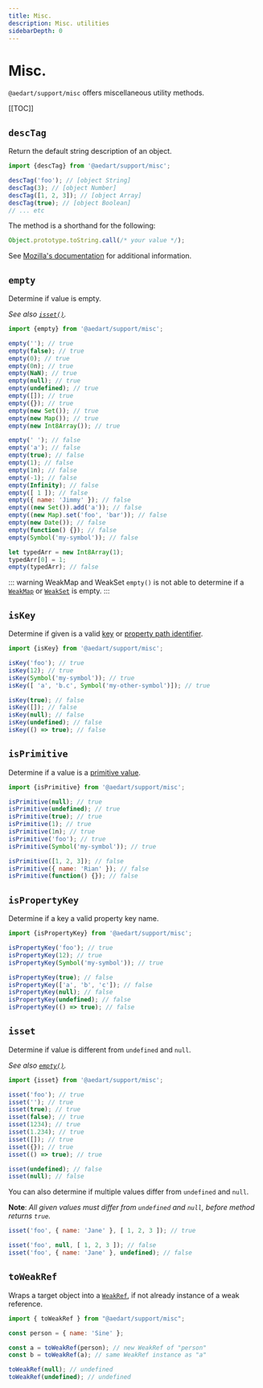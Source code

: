 ```yaml
---
title: Misc.
description: Misc. utilities
sidebarDepth: 0
---
```


# Misc. <Badge type="tip" text="Available since v0.4" vertical="middle" />

`@aedart/support/misc` offers miscellaneous utility methods.

[[TOC]]

## `descTag`

Return the default string description of an object.

```js
import {descTag} from '@aedart/support/misc';

descTag('foo'); // [object String]
descTag(3); // [object Number]
descTag([1, 2, 3]); // [object Array]
descTag(true); // [object Boolean]
// ... etc
```

The method is a shorthand for the following:

```js
Object.prototype.toString.call(/* your value */);
```

See [Mozilla's documentation](https://developer.mozilla.org/en-US/docs/Web/JavaScript/Reference/Global_Objects/Symbol/toStringTag) for additional information.


## `empty`

Determine if value is empty.

_See also [`isset()`](#isset)._

```js
import {empty} from '@aedart/support/misc';

empty(''); // true
empty(false); // true
empty(0); // true
empty(0n); // true
empty(NaN); // true
empty(null); // true
empty(undefined); // true
empty([]); // true
empty({}); // true
empty(new Set()); // true
empty(new Map()); // true
empty(new Int8Array()); // true

empty(' '); // false
empty('a'); // false
empty(true); // false
empty(1); // false
empty(1n); // false
empty(-1); // false
empty(Infinity); // false
empty([ 1 ]); // false
empty({ name: 'Jimmy' }); // false
empty((new Set()).add('a')); // false
empty((new Map).set('foo', 'bar')); // false
empty(new Date()); // false
empty(function() {}); // false
empty(Symbol('my-symbol')); // false

let typedArr = new Int8Array(1);
typedArr[0] = 1;
empty(typedArr); // false
```

::: warning WeakMap and WeakSet
`empty()` is not able to determine if a [`WeakMap`](https://developer.mozilla.org/en-US/docs/Web/JavaScript/Reference/Global_Objects/WeakMap) or [`WeakSet`](https://developer.mozilla.org/en-US/docs/Web/JavaScript/Reference/Global_Objects/WeakSet) is empty.
:::

## `isKey` <Badge type="tip" text="Available since v0.7" vertical="middle" />

Determine if given is a valid [key](#ispropertykey) or [property path identifier](./objects.md#has).

```js
import {isKey} from '@aedart/support/misc';

isKey('foo'); // true
isKey(12); // true
isKey(Symbol('my-symbol')); // true
isKey([ 'a', 'b.c', Symbol('my-other-symbol')]); // true

isKey(true); // false
isKey([]); // false
isKey(null); // false
isKey(undefined); // false
isKey(() => true); // false
```

## `isPrimitive`

Determine if a value is a [primitive value](https://developer.mozilla.org/en-US/docs/Web/JavaScript/Data_structures#primitive_values).

```js
import {isPrimitive} from '@aedart/support/misc';

isPrimitive(null); // true
isPrimitive(undefined); // true
isPrimitive(true); // true
isPrimitive(1); // true
isPrimitive(1n); // true
isPrimitive('foo'); // true
isPrimitive(Symbol('my-symbol')); // true

isPrimitive([1, 2, 3]); // false
isPrimitive({ name: 'Rian' }); // false
isPrimitive(function() {}); // false
```

## `isPropertyKey` <Badge type="tip" text="Available since v0.7" vertical="middle" />

Determine if a key a valid property key name.

```js
import {isPropertyKey} from '@aedart/support/misc';

isPropertyKey('foo'); // true
isPropertyKey(12); // true
isPropertyKey(Symbol('my-symbol')); // true

isPropertyKey(true); // false
isPropertyKey(['a', 'b', 'c']); // false
isPropertyKey(null); // false
isPropertyKey(undefined); // false
isPropertyKey(() => true); // false
```

## `isset`

Determine if value is different from `undefined` and `null`.

_See also [`empty()`](#empty)._

```js
import {isset} from '@aedart/support/misc';

isset('foo'); // true
isset(''); // true
isset(true); // true
isset(false); // true
isset(1234); // true
isset(1.234); // true
isset([]); // true
isset({}); // true
isset(() => true); // true

isset(undefined); // false
isset(null); // false
```

You can also determine if multiple values differ from `undefined` and `null`.

**Note**: _All given values must differ from `undefined` and `null`, before method returns `true`._

```js
isset('foo', { name: 'Jane' }, [ 1, 2, 3 ]); // true

isset('foo', null, [ 1, 2, 3 ]); // false
isset('foo', { name: 'Jane' }, undefined); // false
```

## `toWeakRef` <Badge type="tip" text="Available since v0.7" vertical="middle" />

Wraps a target object into a [`WeakRef`](https://developer.mozilla.org/en-US/docs/Web/JavaScript/Reference/Global_Objects/WeakRef), if not already instance of a weak reference.

```js
import { toWeakRef } from "@aedart/support/misc";

const person = { name: 'Sine' };

const a = toWeakRef(person); // new WeakRef of "person"
const b = toWeakRef(a); // same WeakRef instance as "a"

toWeakRef(null); // undefined
toWeakRef(undefined); // undefined
```